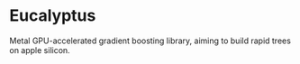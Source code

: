 # Eucalyptus
Metal GPU-accelerated gradient boosting library, aiming to build rapid trees on apple silicon.
